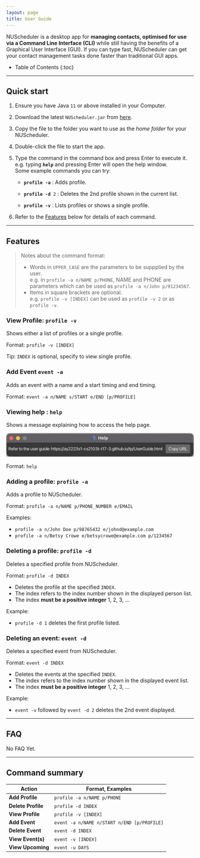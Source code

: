 ```yaml
---
layout: page
title: User Guide
---
```


NUScheduler is a desktop app for **managing contacts, optimised for use via a Command Line Interface (CLI)** while still having the benefits of a Graphical User Interface (GUI). If you can type fast, NUScheduler can get your contact management tasks done faster than traditional GUI apps.

* Table of Contents
{:toc}

--------------------------------------------------------------------------------------------------------------------

## Quick start

1. Ensure you have Java `11` or above installed in your Computer.

2. Download the latest `NUScheduler.jar` from [here](https://github.com/AY2223S1-CS2103T-T17-3/tp/releases).

3. Copy the file to the folder you want to use as the _home folder_ for your NUScheduler.

4. Double-click the file to start the app.

5. Type the command in the command box and press Enter to execute it. e.g. typing **`help`** and pressing Enter will open the help window.<br>
   Some example commands you can try:

   * **`profile -a`** : Adds profile.

   * **`profile -d `**`2` : Deletes the 2nd profile shown in the current list.

   * **`profile -v`** : Lists profiles or shows a single profile.

6. Refer to the [Features](#features) below for details of each command.

--------------------------------------------------------------------------------------------------------------------

## Features

> Notes about the command format:
> - Words in `UPPER_CASE` are the parameters to be suppplied by the user. <br>
> e.g. in `profile -a n/NAME p/PHONE`, NAME and PHONE are parameters which can be used as `profile -a n/John p/91234567`. 
> - Items in square brackets are optional. <br>
> e.g. `profile -v [INDEX]` can be used as `profile -v 2` or as `profile -v`.

### View Profile: `profile -v`

Shows either a list of profiles or a single profile.

Format: `profile -v [INDEX]`

Tip: `INDEX` is optional, specify to view single profile.

### Add Event `event -a`

Adds an event with a name and a start timing and end timing.

Format: `event -a n/NAME s/START e/END [p/PROFILE]`

### Viewing help : `help`

Shows a message explaining how to access the help page.

![help message](images/helpMessage.png)

Format: `help`


### Adding a profile: `profile -a`

Adds a profile to NUScheduler. 

Format: `profile -a n/NAME p/PHONE_NUMBER e/EMAIL`

Examples:
* `profile -a n/John Doe p/98765432 e/johnd@example.com`
* `profile -a n/Betsy Crowe e/betsycrowe@example.com p/1234567`

### Deleting a profile: `profile -d`

Deletes a specified profile from NUScheduler.

Format: `profile -d INDEX`

* Deletes the profile at the specified `INDEX`.
* The index refers to the index number shown in the displayed person list.
* The index **must be a positive integer** 1, 2, 3, …​

Example:
* `profile -d 1` deletes the first profile listed.

### Deleting an event: `event -d`

Deletes a specified event from NUScheduler.

Format: `event -d INDEX`

* Deletes the events at the specified `INDEX`.
* The index refers to the index number shown in the displayed event list.
* The index **must be a positive integer** 1, 2, 3, ...

Example:
* `event -v` followed by `event -d 2` deletes the 2nd event displayed.

--------------------------------------------------------------------------------------------------------------------

## FAQ

No FAQ Yet.

--------------------------------------------------------------------------------------------------------------------

## Command summary

Action | Format, Examples
--------|------------------
**Add Profile** | `profile -a n/NAME p/PHONE`
**Delete Profile** | `profile -d INDEX`
**View Profile** | `profile -v [INDEX]`
**Add Event** | `event -a n/NAME n/START n/END [p/PROFILE]`
**Delete Event** | `event -d INDEX`
**View Event(s)** | `event -v [INDEX]`
**View Upcoming** | `event -u DAYS`
